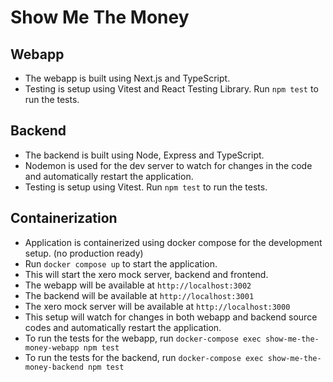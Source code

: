 # Show Me The Money

## Webapp
- The webapp is built using Next.js and TypeScript.
- Testing is setup using Vitest and React Testing Library. Run `npm test` to run the tests.

## Backend
- The backend is built using Node, Express and TypeScript.
- Nodemon is used for the dev server to watch for changes in the code and automatically restart the application.
- Testing is setup using Vitest. Run `npm test` to run the tests.

## Containerization
- Application is containerized using docker compose for the development setup. (no production ready)
- Run `docker compose up` to start the application.
- This will start the xero mock server, backend and frontend.
- The webapp will be available at `http://localhost:3002`
- The backend will be available at `http://localhost:3001`
- The xero mock server will be available at `http://localhost:3000`
- This setup will watch for changes in both webapp and backend source codes and automatically restart the application.
- To run the tests for the webapp, run `docker-compose exec show-me-the-money-webapp npm test`
- To run the tests for the backend, run `docker-compose exec show-me-the-money-backend npm test`